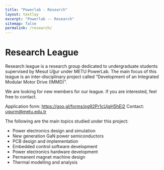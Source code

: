 ```yaml
---
title: "Powerlab - Research"
layout: textlay
excerpt: "Powerlab -- Research"
sitemap: false
permalink: /research/
---
```


# Research League
Research league is a research group dedicated to undergraduate students supervised by Mesut Uğur under METU PowerLab. The main focus of this league is an inter-disciplinary project called “Development of an Integrated Modular Motor Drive (IMMD)”.

We are looking for new members for our league. If you are interested, feel free to contact.

Application form: https://goo.gl/forms/pg92Pr1cUjgH5hEl2
Contact: ugurm@metu.edu.tr

The following are the main topics studied under this project:

* Power electronics design and simulation
* New generation GaN power semiconductors
* PCB design and implementation
* Embedded control software development
* Power electronics hardware development
* Permanent magnet machine design
* Thermal modelling and analysis
